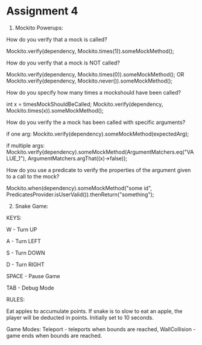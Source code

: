 # Assignment 4

1. Mockito Powerups:

How do you verify that a mock is called?

Mockito.verify(dependency, Mockito.times(1)).someMockMethod();

How do you verify that a mock is NOT called?

Mockito.verify(dependency, Mockito.times(0)).someMockMethod();
OR
Mockito.verify(dependency, Mockito.never()).someMockMethod();

How do you specify how many times a mockshould have been called?

int x = timesMockShouldBeCalled;
Mockito.verify(dependency, Mockito.times(x)).someMockMethod();

How do you verify the a mock has been called with specific arguments?

if one arg:
Mockito.verify(dependency).someMockMethod(expectedArg);

if multiple args:
Mockito.verify(dependency).someMockMethod(ArgumentMatchers.eq("VALUE_1"), ArgumentMatchers.argThat((x)->false));

How do you use a predicate to verify the properties of the argument given to a call to the mock? 

Mockito.when(dependency).someMockMethod("some id", PredicatesProvider.isUserValid()).thenReturn("something");

2. Snake Game:

KEYS:

W - Turn UP

A - Turn LEFT

S - Turn DOWN

D - Turn RIGHT

SPACE - Pause Game

TAB - Debug Mode

RULES:

Eat apples to accumulate points. If snake is to slow to eat an apple, the player will be deducted in points. Initially set to 10 seconds.

Game Modes: Teleport - teleports when bounds are reached, WallCollision - game ends when bounds are reached.
